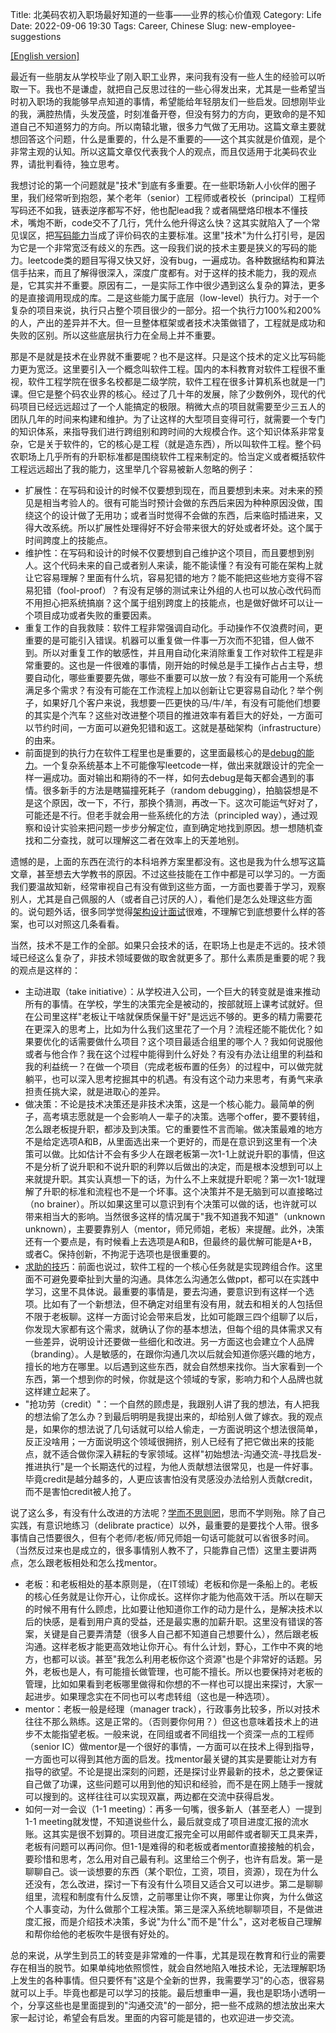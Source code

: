 Title: 北美码农初入职场最好知道的一些事——业界的核心价值观
Category: Life
Date: 2022-09-06 19:30
Tags: Career, Chinese
Slug: new-employee-suggestions

[[English version]](/new-employee-suggestions-en.html)

最近有一些朋友从学校毕业了刚入职工业界，来问我有没有一些人生的经验可以听取一下。我也不是谦虚，就把自己反思过往的一些心得发出来，尤其是一些希望当时初入职场的我能够早点知道的事情，希望能给年轻朋友们一些启发。回想刚毕业的我，满腔热情，头发茂盛，时刻准备开卷，但没有努力的方向，更致命的是不知道自己不知道努力的方向。所以南辕北辙，很多力气做了无用功。这篇文章主要就想回答这个问题，什么是重要的，什么是不重要的——这个其实就是价值观，是个非常主观的认知。所以这篇文章仅代表我个人的观点，而且仅适用于北美码农业界，请批判看待，独立思考。

我想讨论的第一个问题就是"技术"到底有多重要。在一些职场新人小伙伴的圈子里，我们经常听到抱怨，某个老年（senior）工程师或者校长（principal）工程师写码还不如我，链表逆序都写不好，他也配lead我？或者隔壁烙印根本不懂技术，嘴炮不断，code交不了几行，凭什么他升得这么快？这其实就陷入了一个常见误区，把[写码能力](/coding-questions.html)当成了评价码农的主要标准。这里"技术"为什么打引号，是因为它是一个非常宽泛有歧义的东西。这一段我们说的技术主要是狭义的写码的能力。leetcode类的题目写得又快又好，没有bug，一遍成功。各种数据结构和算法信手拈来，而且了解得很深入，深度广度都有。对于这样的技术能力，我的观点是，它其实并不重要。原因有二，一是实际工作中很少遇到这么复杂的算法，更多的是直接调用现成的库。二是这些能力属于底层（low-level）执行力。对于一个复杂的项目来说，执行只占整个项目很少的一部分。招一个执行力100%和200%的人，产出的差异并不大。但一旦整体框架或者技术决策做错了，工程就是成功和失败的区别。所以这些底层执行力在全局上并不重要。

那是不是就是技术在业界就不重要呢？也不是这样。只是这个技术的定义比写码能力更为宽泛。这里要引入一个概念叫软件工程。国内的本科教育对软件工程很不重视，软件工程学院在很多名校都是二级学院，软件工程在很多计算机系也就是一门课。但它是整个码农业界的核心。经过了几十年的发展，除了少数例外，现代的代码项目已经远远超过了一个人能搞定的极限。稍微大点的项目就需要至少三五人的团队几年的时间来构建和维护。为了让这样的大型项目变得可行，就需要一个专门的知识体系，来指导我们进行跨组别和跨时间的大规模合作。这个知识体系非常复杂，它是关于软件的，它的核心是工程（就是造东西），所以叫软件工程。整个码农职场上几乎所有的升职标准都是围绕软件工程来制定的。恰当定义或者概括软件工程远远超出了我的能力，这里举几个容易被新人忽略的例子：

* 扩展性：在写码和设计的时候不仅要想到现在，而且要想到未来。对未来的预见是相当考验人的。很有可能当时预计会做的东西后来因为种种原因没做，围绕这个的设计做了无用功；或者当时觉得不会做的东西，后来临时插进来，又得大改系统。所以扩展性处理得好不好会带来很大的好处或者坏处。这个属于时间跨度上的技能点。
* 维护性：在写码和设计的时候不仅要想到自己维护这个项目，而且要想到别人。这个代码未来的自己或者别人来读，能不能读懂？有没有可能在架构上就让它容易理解？里面有什么坑，容易犯错的地方？能不能把这些地方变得不容易犯错（fool-proof）？有没有足够的测试来让外组的人也可以放心改代码而不用担心把系统搞崩？这个属于组别跨度上的技能点，也是做好做坏可以让一个项目成功或者失败的重要因素。
* 重复工作的自我救赎：软件工程非常强调自动化。手动操作不仅浪费时间，更重要的是可能引入错误。机器可以重复做一件事一万次而不犯错，但人做不到。所以对重复工作的敏感性，并且用自动化来消除重复工作对软件工程是非常重要的。这也是一件很难的事情，刚开始的时候总是手工操作占占主导，想要自动化，哪些重要要先做，哪些不重要可以放一放？有没有可能用一个系统满足多个需求？有没有可能在工作流程上加以创新让它更容易自动化？举个例子，如果好几个客户来说，我想要一匹更快的马/牛/羊，有没有可能他们想要的其实是个汽车？这些对改进整个项目的推进效率有着巨大的好处，一方面可以节约时间，一方面可以避免犯错和返工。这就是基础架构（infrastructure）的由来。
* 前面提到的执行力在软件工程里也是重要的，这里面最核心的是[debug的能力](/guan-yu-cu-xin.html)。一个复杂系统基本上不可能像写leetcode一样，做出来就跟设计的完全一样一遍成功。面对输出和期待的不一样，如何去debug是每天都会遇到的事情。很多新手的方法是瞎猫撞死耗子（random debugging），拍脑袋想是不是这个原因，改一下，不行，那换个猜测，再改一下。这次可能运气好对了，可能还是不行。但老手就会用一些系统化的方法（principled way），通过观察和设计实验来把问题一步步分解定位，直到确定地找到原因。想一想随机查找和二分查找，就可以理解这二者在效率上的天差地别。

遗憾的是，上面的东西在流行的本科培养方案里都没有。这也是我为什么想写这篇文章，甚至想去大学教书的原因。不过这些技能在工作中都是可以学习的。一方面我们要温故知新，经常审视自己有没有做到这些方面，一方面也要善于学习，观察别人，尤其是自己佩服的人（或者自己讨厌的人），看他们是怎么处理这些方面的。说句题外话，很多同学觉得[架构设计面试](/ML-system-design-interview.html)很难，不理解它到底想要什么样的答案，也可以对照这几条看看。

当然，技术不是工作的全部。如果只会技术的话，在职场上也是走不远的。技术领域已经这么复杂了，非技术领域要做的取舍就更多了。那什么素质是重要的呢？我的观点是这样的：

* 主动进取（take initiative）：从学校进入公司，一个巨大的转变就是谁来推动所有的事情。在学校，学生的决策完全是被动的，按部就班上课考试就好。但在公司里这样"老板让干啥就保质保量干好"是远远不够的。更多的精力需要花在更深入的思考上，比如为什么我们这里花了一个月？流程还能不能优化？如果要优化的话需要做什么项目？这个项目最适合组里的哪个人？我如何说服他或者与他合作？我在这个过程中能得到什么好处？有没有办法让组里的利益和我的利益统一？在做一个项目（完成老板布置的任务）的过程中，可以做完就躺平，也可以深入思考挖掘其中的机遇。有没有这个动力来思考，有勇气来承担责任挑大梁，就是进取心的差异。
* 做决策：不论是技术决策还是非技术决策，这是一个核心能力。最简单的例子，高考填志愿就是一个会影响人一辈子的决策。选哪个offer，要不要转组，怎么跟老板提升职，都涉及到决策。它的重要性不言而喻。做决策最难的地方不是给定选项A和B，从里面选出来一个更好的，而是在意识到这里有一个决策可以做。比如估计不会有多少人在跟老板第一次1-1上就说升职的事情，但这不是分析了说升职和不说升职的利弊以后做出的决定，而是根本没想到可以上来就提升职。其实认真想一下的话，为什么不上来就提升职呢？第一次1-1就理解了升职的标准和流程也不是一个坏事。这个决策并不是无脑到可以直接略过（no brainer）。所以如果这里可以意识到有个决策可以做的话，也许就可以带来相当大的影响。当然很多这样的情况属于"我不知道我不知道"（unknown unknown），主要要靠别人（mentor，师兄师姐，老板）来提醒。此外，决策还有一个要点是，有时候看上去选项是A和B，但最终的最优解可能是A+B，或者C。保持创新，不拘泥于选项也是很重要的。
* [求助的技巧](/tong-guo-prompt-engineeringti-sheng-dui-ren-lei-qiu-zhu-de-xiao-guo.html)：前面也说过，软件工程的一个核心任务就是实现跨组合作。这里面不可避免要牵扯到大量的沟通。具体怎么沟通怎么做ppt，都可以在实践中学习，这里不具体说。最重要的事情是，要去沟通，要意识到有这样一个选项。比如有了一个新想法，但不确定对组里有没有用，就去和相关的人包括但不限于老板聊。这样一方面讨论会带来启发，比如可能跟三四个组聊了以后，你发现大家都有这个需求，就确认了你的基本想法，但每个组的具体需求又有一些差异，说明设计还要做一些细化和改进。另一方面这也会建立个人品牌（branding）。人是敏感的，在跟你沟通几次以后就会知道你感兴趣的地方，擅长的地方在哪里。以后遇到这些东西，就会自然想来找你。当大家看到一个东西，第一个想到你的时候，你就是这个领域的专家，影响力和个人品牌也就这样建立起来了。
* "抢功劳（credit）"：一个自然的顾虑是，我跟别人讲了我的想法，有人把我的想法偷了怎么办？到最后明明是我提出来的，却给别人做了嫁衣。我的观点是，如果你的想法说了几句话就可以给人偷走，一方面说明这个想法很简单，反正没啥用；一方面说明这个领域很拥挤，别人已经有了把它做出来的技能点，就不适合做你深入耕耘的专家领域。这样"初始想法-沟通交流-寻找启发-推进执行"是一个长期迭代的过程，为他人贡献想法很常见，也是一件好事。毕竟credit是越分越多的，人更应该害怕没有灵感没办法给别人贡献credit，而不是害怕credit被人抢了。

说了这么多，有没有什么改进的方法呢？[学而不思则罔](/zhong-xiao-xue-sheng-de-jiao-yu-and-personal-resource-management.html)，思而不学则殆。除了自己实践，有意识地练习（delibrate practice）以外，最重要的是要找个人带。很多事情自己悟要很久，但有个老师/老板/师兄师姐一句话可能就可以省很多时间。（当然反过来也是成立的，很多事情别人教不了，只能靠自己悟）这里主要讲两点，怎么跟老板相处和怎么找mentor。

* 老板：和老板相处的基本原则是，（在IT领域）老板和你是一条船上的。老板的核心任务就是让你开心，让你成长。这样你才能为他高效干活。所以在聊天的时候不用有什么顾虑，比如要让他知道你工作的动力是什么，是解决技术以后的快感，是看到用户真的受益，还是最实惠的加薪升职。这里没有错误的答案，关键是自己要弄清楚（很多人自己都不知道自己想要什么），然后跟老板沟通。这样老板才能更高效地让你开心。有什么计划，野心，工作中不爽的地方，也都可以谈。甚至"我怎么利用老板你这个资源"也是个非常好的话题。另外，老板也是人，有可能擅长做管理，也可能不擅长。所以也要保持对老板的管理，比如如果看到老板哪里做得和你想的不一样也可以提出来探讨，大家一起进步。如果理念实在不同也可以考虑转组（这也是一种选项）。
* mentor：老板一般是经理（manager track），行政事务比较多，所以对技术往往不那么熟练。这是正常的。（否则要你何用？）但这也意味着技术上的进步不太能指望老板。一般来说，在同组或者不同组找一个资深一点的工程师（senior IC）做mentor是一个很好的事情，一方面可以在技术上得到指导，一方面也可以得到其他方面的启发。找mentor最关键的其实是要能让对方有指导的欲望。不论是提出深刻的问题，还是探讨业界最新的技术，总之要保证自己做了功课，这些问题可以用到他的知识和经验，而不是在网上随手一搜就可以搜到的。这样往往可以实现双赢，两边都在交流中获得启发。
* 如何一对一会议（1-1 meeting）：再多一句嘴，很多新人（甚至老人）一提到1-1 meeting就发憷，不知道说些什么，最后就变成了项目进度汇报的流水账。这其实是很不划算的。项目进度汇报完全可以用邮件或者聊天工具来弄，老板有问题可以再问你。但1-1是难得的和老板或者mentor直接接触的机会，要珍惜和思考，怎么用对自己最有利。这里给三个例子，也许有启发。第一是聊聊自己。谈一谈想要的东西（某个职位，工资，项目，资源），现在为什么还没有，怎么改进，探讨一下有没有什么项目又适合又可以进步。第二是聊聊组里，流程和制度有什么反馈，之前哪里让你不爽，哪里让你爽，为什么做这个人事变动，为什么做那个工程决策。第三是深入系统地聊聊项目，不是做进度汇报，而是介绍技术决策，多说"为什么"而不是"什么"，这对老板自己理解和帮你给他的老板吹牛是很有好处的。

总的来说，从学生到员工的转变是非常难的一件事，尤其是现在教育和行业的需要存在相当的脱节。如果单纯地依照惯性，就会自然地陷入唯技术论，无法理解职场上发生的各种事情。但只要怀有"这是个全新的世界，我需要学习"的心态，很容易就可以上手。毕竟也都是可以学习的技能。最后想重申一遍，我也是职场小透明一个，分享这些也是里面提到的"沟通交流"的一部分，把一些不成熟的想法放出来大家一起讨论，希望会有启发。里面的内容可能是错的，也欢迎进一步交流。
